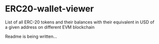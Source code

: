 # ERC20-wallet-viewer
 List of all ERC-20 tokens and their balances with their equivalent in USD of a given address on different EVM blockchain
 
 Readme is being written...
